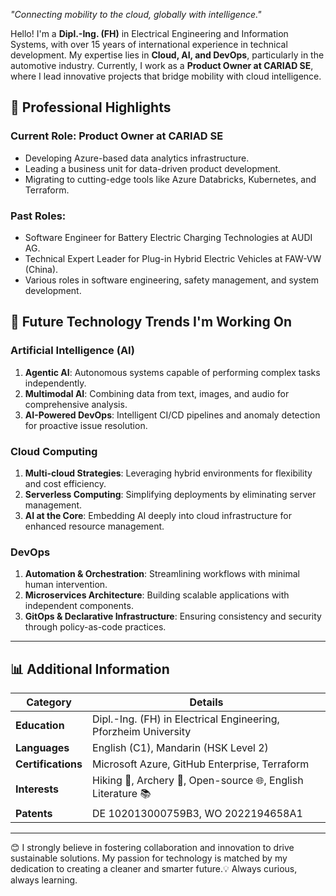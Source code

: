 *"Connecting mobility to the cloud, globally with intelligence."*  

Hello! I'm a **Dipl.-Ing. (FH)** in Electrical Engineering and Information Systems, with over 15 years of international experience in technical development. My expertise lies in **Cloud, AI, and DevOps**, particularly in the automotive industry. Currently, I work as a **Product Owner at CARIAD SE**, where I lead innovative projects that bridge mobility with cloud intelligence.

## 💼 Professional Highlights
### **Current Role**: Product Owner at CARIAD SE  
  - Developing Azure-based data analytics infrastructure.
  - Leading a business unit for data-driven product development.
  - Migrating to cutting-edge tools like Azure Databricks, Kubernetes, and Terraform.

### **Past Roles**:
  - Software Engineer for Battery Electric Charging Technologies at AUDI AG.
  - Technical Expert Leader for Plug-in Hybrid Electric Vehicles at FAW-VW (China).
  - Various roles in software engineering, safety management, and system development.

## 🚀 Future Technology Trends I'm Working On

### **Artificial Intelligence (AI)**
1. **Agentic AI**: Autonomous systems capable of performing complex tasks independently.
2. **Multimodal AI**: Combining data from text, images, and audio for comprehensive analysis.
3. **AI-Powered DevOps**: Intelligent CI/CD pipelines and anomaly detection for proactive issue resolution.

### **Cloud Computing**
1. **Multi-cloud Strategies**: Leveraging hybrid environments for flexibility and cost efficiency.
2. **Serverless Computing**: Simplifying deployments by eliminating server management.
3. **AI at the Core**: Embedding AI deeply into cloud infrastructure for enhanced resource management.

### **DevOps**
1. **Automation & Orchestration**: Streamlining workflows with minimal human intervention.
2. **Microservices Architecture**: Building scalable applications with independent components.
3. **GitOps & Declarative Infrastructure**: Ensuring consistency and security through policy-as-code practices.

---

## 📊 Additional Information

| **Category**           | **Details**                                                                 |
|-------------------------|-----------------------------------------------------------------------------|
| **Education**           | Dipl.-Ing. (FH) in Electrical Engineering, Pforzheim University            |
| **Languages**           | English (C1), Mandarin (HSK Level 2)                                       |
| **Certifications**      | Microsoft Azure, GitHub Enterprise, Terraform                              |
| **Interests**           | Hiking 🥾, Archery 🏹, Open-source 🌐, English Literature 📚                 |
| **Patents**             | DE 102013000759B3, WO 2022194658A1                                         |

---

😊 I strongly believe in fostering collaboration and innovation to drive sustainable solutions. My passion for technology is matched by my dedication to creating a cleaner and smarter future.💡 Always curious, always learning.
